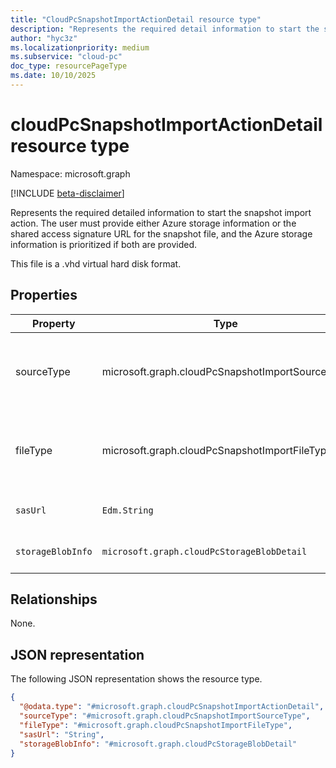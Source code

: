 ```yaml
---
title: "CloudPcSnapshotImportActionDetail resource type"
description: "Represents the required detail information to start the snapshot import action. The user must provide either Azure storage information or the shared access signature URL for the snapshot file, and the Azure storage information is prioritized if both are provided."
author: "hyc3z"
ms.localizationpriority: medium
ms.subservice: "cloud-pc"
doc_type: resourcePageType
ms.date: 10/10/2025
---
```


# cloudPcSnapshotImportActionDetail resource type

Namespace: microsoft.graph

[!INCLUDE [beta-disclaimer](../../includes/beta-disclaimer.md)]

Represents the required detailed information to start the snapshot import action. The user must provide either Azure storage information or the shared access signature URL for the snapshot file, and the Azure storage information is prioritized if both are provided.

This file is a .vhd virtual hard disk format.

## Properties

| Property           | Type         | Description                   |
| ------------------ | ------------ | ----------------------------- |
| sourceType   | microsoft.graph.cloudPcSnapshotImportSourceType | The source type of the snapshot import action. Possible values: azureStorageAccount, sasUrl. Default is "azureStorageAccount".   |
| fileType   | microsoft.graph.cloudPcSnapshotImportFileType | The file type of the imported virtual hard disk file. Possible values: dataFile, virtualMachineGuestState. Default is "dataFile".   |
| `sasUrl` | `Edm.String` | The shared access signature URL of the snapshot import action. |
| `storageBlobInfo` | `microsoft.graph.cloudPcStorageBlobDetail` | The storage account info of the snapshot import action. |


## Relationships
None.

## JSON representation
The following JSON representation shows the resource type.
<!-- {
  "blockType": "resource",
  "@odata.type": "microsoft.graph.cloudPcSnapshotImportActionDetail",
  "baseType": "microsoft.graph.entity",
  "openType": false
}
-->
``` json
{
  "@odata.type": "#microsoft.graph.cloudPcSnapshotImportActionDetail",
  "sourceType": "#microsoft.graph.cloudPcSnapshotImportSourceType",
  "fileType": "#microsoft.graph.cloudPcSnapshotImportFileType",
  "sasUrl": "String",
  "storageBlobInfo": "#microsoft.graph.cloudPcStorageBlobDetail"
}
```
